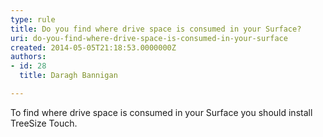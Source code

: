 ```yaml
---
type: rule
title: Do you find where drive space is consumed in your Surface?
uri: do-you-find-where-drive-space-is-consumed-in-your-surface
created: 2014-05-05T21:18:53.0000000Z
authors:
- id: 28
  title: Daragh Bannigan

---
```




<span class='intro'> <p>To find where drive space is consumed in your Surface​ you should&#160;install TreeSize Touch.</p> </span>




